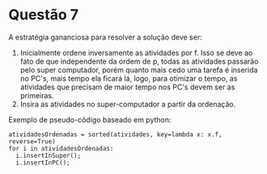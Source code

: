 # Questão 7

A estratégia gananciosa para resolver a solução deve ser:

1. Inicialmente ordene inversamente as atividades por f. Isso se deve ao fato de que independente da ordem de p, todas as atividades passarão pelo super computador, porém quanto mais cedo uma tarefa é inserida no PC's, mais tempo ela ficará lá, logo, para otimizar o tempo, as atividades que precisam de maior tempo nos PC's devem ser as primeiras.
2. Insira as atividades no super-computador a partir da ordenação.

Exemplo de pseudo-código baseado em python:
  ```python3
  atividadesOrdenadas = sorted(atividades, key=lambda x: x.f, reverse=True)
  for i in atividadesOrdenadas:
    i.insertInSuper();
    i.insertInPC();
  ```
